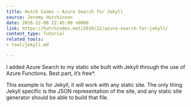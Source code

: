 ```yaml
---
title: Hutch Codes — Azure Search for Jekyll
source: Jeremy Hutchinson
date: 2016-12-08 22:45:00 +0000
link: https://hutchcodes.net/2016/12/azure-search-for-jekyll/
content_type: Tutorial
related_tools:
- tool/jekyll.md

---
```

I added Azure Search to my static site built with Jekyll through the use of Azure Functions. Best part, it’s free*.

This example is for Jekyll, it will work with any static site. The only thing Jekyll specific is the JSON representation of the site, and any static site generator should be able to build that file. 






